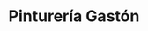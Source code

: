 ---
title: "Pinturería Gastón"
url: /ciudad-autonoma-de-buenos-aires/pintureria-gaston-avenida-varela/
shop: Farben
---
